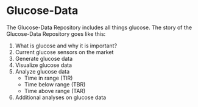 # Glucose-Data

The Glucose-Data Repository includes all things glucose. 
The story of the Glucose-Data Repository goes like this:

1) What is glucose and why it is important?
2) Current glucose sensors on the market
3) Generate glucose data
4) Visualize glucose data
5) Analyze glucose data
   - Time in range (TIR)
   - Time below range (TBR)
   - Time above range (TAR) 
7) Additional analyses on glucose data
